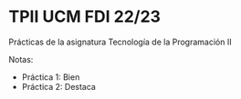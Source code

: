 # TPII UCM FDI 22/23
Prácticas de la asignatura Tecnología de la Programación II

Notas:
  - Práctica 1: Bien
  - Práctica 2: Destaca

